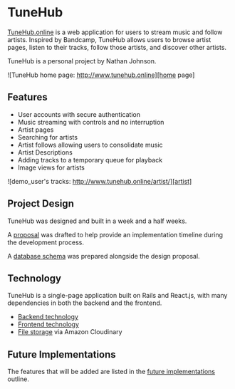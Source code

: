 # TuneHub

[TuneHub.online][tunehub] is a web application for users to stream music and follow artists. Inspired by Bandcamp, TuneHub allows users to browse artist pages, listen to their tracks, follow those artists, and discover other artists.

TuneHub is a personal project by Nathan Johnson.

![TuneHub home page: http://www.tunehub.online][home page]

## Features

- User accounts with secure authentication
- Music streaming with controls and no interruption
- Artist pages
- Searching for artists
- Artist follows allowing users to consolidate music
- Artist Descriptions
- Adding tracks to a temporary queue for playback
- Image views for artists

![demo_user's tracks: http://www.tunehub.online/artist/][artist]

## Project Design

TuneHub was designed and built in a week and a half weeks.

A [proposal][proposal] was drafted to help provide an implementation timeline during the development process.

A [database schema][schema] was prepared alongside the design proposal.

## Technology

TuneHub is a single-page application built on Rails and React.js, with many dependencies in both the backend and the frontend.

- [Backend technology][backend]
- [Frontend technology][frontend]
- [File storage][file storage] via Amazon Cloudinary

## Future Implementations

The features that will be added are listed in the [future implementations][future] outline.

[tunehub]: tunehub.online
[home page]: ./docs/images/main_page.png "TuneHub home page"
[artist]: ./docs/images/artist_page.png "An Artist's page"
[proposal]: ./docs/proposal.md
[schema]: ./docs/schema.md
[backend]: ./docs/backend.md
[frontend]: ./docs/frontend.md
[file storage]: ./docs/file_storage.md
[future]: ./docs/future.md
